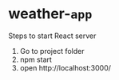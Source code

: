 # weather-`app`

Steps to start React server

1. Go to project folder
2. npm start
3. open http://localhost:3000/ 